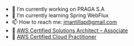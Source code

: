 - 🔭 I’m currently working on PRAGA S.A
- 🌱 I’m currently learning Spring WebFlux
- 📫 How to reach me: jmantillap@gmail.com
- 💬 [AWS Certified Solutions Architect – Associate]([https://www.google.com](https://www.credly.com/badges/db5eb23a-e683-4c71-a53d-3d4866fd9858))
- 💬 [AWS Certified Cloud Practitioner](https://www.credly.com/badges/e776b8b6-14e7-4c3c-b614-ccce17d92e76)
<!--   - 👯 I’m looking to collaborate on ...
- 🤔 I’m looking for help with ...
- 😄 Pronouns: ...
- 💬 Ask me about ...
- ⚡ Fun fact: ... 
-->
